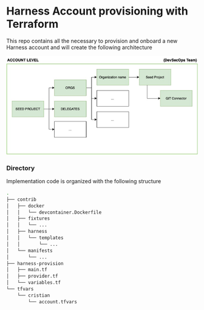 # Harness Account provisioning with Terraform

This repo contains all the necessary to provision and onboard a new Harness account and will create the following architecture

![Enterprise Arch](./contrib/fixtures/harness-tf.jpg)

### **Directory**

Implementation code is organized with the following structure

```bash
.
├── contrib
│   ├── docker
│   │   └── devcontainer.Dockerfile
│   ├── fixtures
│   │   └── ...
│   ├── harness
│   │   └── templates
│   │       └── ...
│   └── manifests
│       └── ...
├── harness-provision
│   ├── main.tf
│   ├── provider.tf
│   └── variables.tf
└── tfvars
    └── cristian
        └── account.tfvars

```